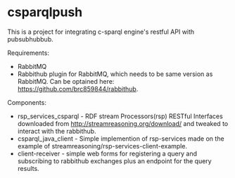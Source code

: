 # csparqlpush

This is a project for integrating c-sparql engine's restful API with pubsubhubbub. 

Requirements:
- RabbitMQ 
- Rabbithub plugin for RabbitMQ, which needs to be same version as RabbitMQ. Can be optained here: https://github.com/brc859844/rabbithub. 

Components:
- rsp_services_csparql - RDF stream Processors(rsp) RESTful Interfaces downloaded from http://streamreasoning.org/download/ and tweaked to interact with the rabbithub.
- csparql_java_client - Simple implemention of rsp-services made on the example of streamreasoning/rsp-services-client-example.
- client-receiver - simple web forms for registering a query and subscribing to rabbithub exchanges plus an endpoint for the query results.
